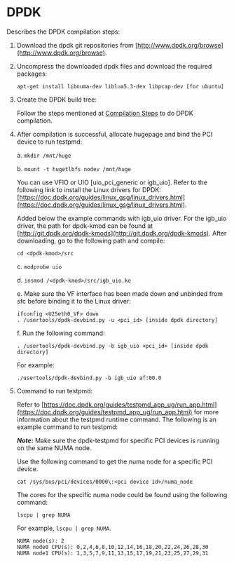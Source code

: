 # DPDK

Describes the DPDK compilation steps:

1. Download the dpdk git repositories from [http://www.dpdk.org/browse](http://www.dpdk.org/browse).

2. Uncompress the downloaded dpdk files and download the required packages:

   ```
   apt-get install libnuma-dev liblua5.3-dev libpcap-dev [for ubuntu]
   ```

3. Create the DPDK build tree:

   Follow the steps mentioned at [Compilation Steps](http://doc.dpdk.org/guides/linux_gsg/build_dpdk.html) to do DPDK compilation.

4. After compilation is successful, allocate hugepage and bind the PCI device to run testpmd:

   a. `mkdir /mnt/huge`

   b. `mount -t hugetlbfs nodev /mnt/huge`

      You can use VFIO or UIO [uio_pci_generic or igb_uio]. Refer to the following link to install the Linux drivers for DPDK: [https://doc.dpdk.org/guides/linux_gsg/linux_drivers.html](https://doc.dpdk.org/guides/linux_gsg/linux_drivers.html).

      Added below the example commands with igb_uio driver. For the igb_uio driver, the path for dpdk-kmod can be found at [http://git.dpdk.org/dpdk-kmods](http://git.dpdk.org/dpdk-kmods). After downloading, go to the following path and compile:

      ```
      cd <dpdk-kmod>/src
      ```

   c. `modprobe uio`

   d. `insmod /<dpdk-kmod>/src/igb_uio.ko`

   e. Make sure the VF interface has been made down and unbinded from sfc before binding it to the Linux driver:

      ```
      ifconfig <U25eth0_VF> down
      . /usertools/dpdk-devbind.py -u <pci_id> [inside dpdk directory]
      ```

   f. Run the following command:

      ```
      . /usertools/dpdk-devbind.py -b igb_uio <pci_id> [inside dpdk directory]
      ```

      For example:

      ```
      ./usertools/dpdk-devbind.py -b igb_uio af:00.0
      ```

5. Command to run testpmd:

   Refer to [https://doc.dpdk.org/guides/testpmd_app_ug/run_app.html](https://doc.dpdk.org/guides/testpmd_app_ug/run_app.html) for more information about the testpmd runtime command. The following is an example command to run testpmd:

   ***Note*:** Make sure the dpdk-testpmd for specific PCI devices is running on the same NUMA node.

   Use the following command to get the numa node for a specific PCI device.

   ```
   cat /sys/bus/pci/devices/0000\:<pci device id>/numa_node
   ```

   The cores for the specific numa node could be found using the following command:

   ```
   lscpu | grep NUMA
   ```

   For example, `lscpu | grep NUMA`.

   ```
   NUMA node(s): 2
   NUMA node0 CPU(s): 0,2,4,6,8,10,12,14,16,18,20,22,24,26,28,30
   NUMA node1 CPU(s): 1,3,5,7,9,11,13,15,17,19,21,23,25,27,29,31
   ```
